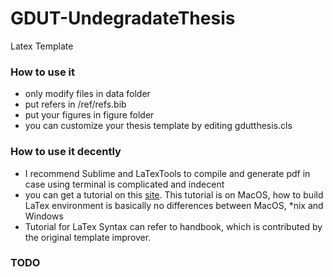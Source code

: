 # GDUT-UndegradateThesis
Latex Template

### How to use it

- only modify files in data folder
- put refers in /ref/refs.bib
- put your figures in figure folder
- you can customize your thesis template by editing gdutthesis.cls

### How to use it decently

- I recommend Sublime and LaTexTools to compile and generate pdf in case using terminal is complicated and indecent
- you can get a tutorial on this [site](https://mp.weixin.qq.com/s/E9l9akguR1bOhd-Q4wruCg). This tutorial is on MacOS, how to build LaTex environment is basically no differences between MacOS, *nix and Windows 
- Tutorial for LaTex Syntax can refer to handbook, which is contributed by the original template improver.

### TODO


